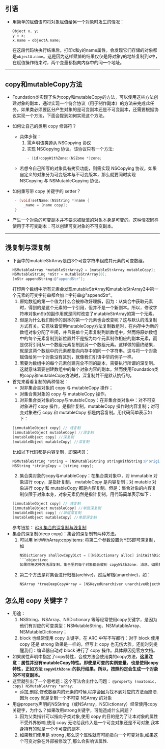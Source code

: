 ## 引语
- 用简单的赋值语句将对象赋值给另一个对象时发生的情况：
    ```objective-c
    Object x, y;
    y = x;
    x.name = objectA.name;
    ```
    在这段代码块执行结束后，打印x和y的name属性，会发现它们存储的对象都是```objectA.name```。这是因为这样赋值的结果仅仅是将对象y的地址复制到x中，在赋值操作结束时，两个变量都指向内存中的同一个地址。
***
## copy和mutableCopy方法
- Foundation类实现了名为copy和mutableCopy的方法，可以使用这些方法创建对象的副本，通过实现一个符合<NSCopying>协议（用于制作副本）的方法来完成此任务。如果类必须要区分产生对象的是可变副本还是不可变副本，还需要根据<NSMutableCopying>协议实现一个方法，下面会提到如何实现这个方法。
- 如何让自己的类用 copy 修饰符？
    - 具体步骤：
        1. 需声明该类遵从 NSCopying 协议
        2. 实现 NSCopying 协议。该协议只有一个方法:
            ```objectivec
            - (id)copyWithZone:(NSZone *)zone;
            ```
    - 若想令自己所写的对象具有拷贝功能，则需实现 NSCopying 协议。如果自定义的对象分为可变版本与不可变版本，那么就要同时实现 NSCopying 与 NSMutableCopying 协议。
- 如何重写带 copy 关键字的 setter？
   ```objective-c
    - (void)setName:(NSString *)name {
        _name = [name copy];
    }
   ```

- 产生一个对象的可变副本并不要求被赋值的对象本身是可变的。这种情况同样使用于不可变副本：可以创建可变对象的不可变副本。
***
## 浅复制与深复制
- 下面中的mutableStrArray是由3个可变字符串组成其元素的可变数组。
    ```objectivec
    NSMutableArray *mutableStrArray2 = [mutableStrArray mutableCopy];
    NSMutableString *mStr = mutableStrArray[0];
    [mStr appendString:@"appendStr"];
    ```
    打印两个数组中所有元素会发现mutableStrArray和mutableStrArray2中第一个元素的可变字符串都会加上字符串@"appendStr"。
    1. 原始数组的第一个值为什么会被修改好理解，因为：从集合中获取元素时，得到的是这个元素的一个引用，但并不是一个新副本。所以，修改字符串对象mStr的副作用就是同时改变了mutableStrArray的第一个元素。
    2. 但是为什么我们制作的副本的第一个元素也会改变呢？这与默认的浅复制方式有关。它意味着使用mutableCopy方法复制数组时，在内存中为新的数组对象分配了空间，并且将单个元素复制到新数组中。然而将原始数组中的每个元素复制到新位置并不是指为每个元素制作相应的副本元素，而是仅将引用从一个数组元素复制到另一个数组元素。这样做的最终结果，就是这两个数组中的元素都指向内存中的同一个字符串。这与将一个对象赋值给另一个对象没有区别，就像我们引语中举的例子一样。
    3. 若要为数组中的每个元素创建完全不同的副本，需要执行所谓的深复制。这就意味着要创建数组中的每个对象内容的副本。然而使用Foundation类的copy和mutableCopy方法时，深复制并不是默认执行的。
- 首先来看看复制的两种情况：
    - 对非集合类对象的 copy 与 mutableCopy 操作；
    - 对集合类对象的 copy 与 mutableCopy 操作。
    1. 对非集合类对象的copy与mutableCopy：在非集合类对象中：对不可变对象进行 copy 操作，是指针复制，mutableCopy 操作时内容复制；对可变对象进行 copy 和 mutableCopy 都是内容复制。用代码简单表示如下：
    ```objective-c
    [immutableObject copy] // 浅复制
    [immutableObject mutableCopy] //深复制
    [mutableObject copy] //深复制
    [mutableObject mutableCopy] //深复制
    ```
    比如以下代码都是内容复制，即深拷贝：
    ```objective-c
    NSMutableString *string = [NSMutableString stringWithString:@"origin"];//copy
    NSString *stringCopy = [string copy];
    ```
    2. 集合类对象的copy与mutableCopy：在集合类对象中，对 immutable 对象进行 copy，是指针复制， mutableCopy 是内容复制；对 mutable 对象进行 copy 和 mutableCopy 都是内容复制。但是：集合对象的内容复制仅限于对象本身，对象元素仍然是指针复制。用代码简单表示如下：
    ```objective-c
    [immutableObject copy] // 浅复制
    [immutableObject mutableCopy] //单层深复制
    [mutableObject copy] //单层深复制
    [mutableObject mutableCopy] //单层深复制
    ```
    参考链接： [iOS 集合的深复制与浅复制](https://www.zybuluo.com/MicroCai/note/50592)
- 集合的深复制(deep copy)：集合的深复制有两种方法。
  1. 可以用 initWithArray:copyItems: 将第二个参数设置为YES即可深复制，如
        ```objective-c
        NSDictionary shallowCopyDict = [[NSDictionary alloc] initWithDictionary:someDictionary copyItems:YES];
        ​```objectivec
     如果你用这种方法深复制，集合里的每个对象都会收到 copyWithZone: 消息。如果集合里的对象遵循 NSCopying 协议，那么对象就会被深复制到新的集合。如果对象没有遵循 NSCopying 协议，而尝试用这种方法进行深复制，会在运行时出错。copyWithZone: 这种拷贝方式只能够提供一层内存拷贝(one-level-deep copy)，而非真正的深复制。
     ```
    2. 第二个方法是将集合进行归档(archive)，然后解档(unarchive)，如：
        ```objective-c
        NSArray *trueDeepCopyArray = [NSKeyedUnarchiver unarchiveObjectWithData:[NSKeyedArchiver archivedDataWithRootObject:oldArray]];
        ```
##  怎么用 copy 关键字？
- 用途：
    1. NSString、NSArray、NSDictionary 等等经常使用copy关键字，是因为他们有对应的可变类型：NSMutableString、NSMutableArray、NSMutableDictionary；
    2. block 也经常使用 copy 关键字，在 ARC 中写不写都行：对于 block 使用 copy 还是 strong 效果是一样的，但写上 copy 也无伤大雅，还能时刻提醒我们：编译器自动对 block 进行了 copy 操作。具体原因见官方文档。
- 如果属性声明中指定了copy特性，合成方法会使用类的copy方法，**这里注意：属性并没有mutableCopy特性。即使是可变的实例变量，也是使用copy特性，正如方法 ```copyWithZone:```的执行结果。所以，按照约定会生成一个对象的不可变副本。**
- 这里就引出了一个思考题：这个写法会出什么问题： ```@property (noatomic, copy) NSMutableArray *array;```
    - 添加,删除,修改数组内的元素的时候,程序会因为找不到对应的方法而崩溃.因为 copy 就是复制一个不可变 NSArray 的对象
- 用@property声明的NSString（或NSArray，NSDictionary）经常使用copy关键字，为什么？如果改用strong关键字，可能造成什么问题？
    1. 因为父类指针可以指向子类对象,使用 copy 的目的是为了让本对象的属性不受外界影响,使用 copy 无论给我传入是一个可变对象还是不可对象,我本身持有的就是一个不可变的副本.
    2. 如果我们使用是 strong ,那么这个属性就有可能指向一个可变对象,如果这个可变对象在外部被修改了,那么会影响该属性.